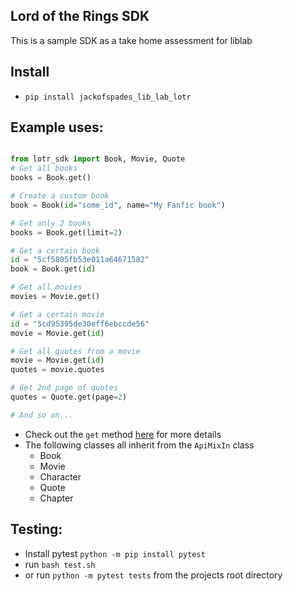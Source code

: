 ## Lord of the Rings SDK
This is a sample SDK as a take home assessment for liblab

## Install
* `pip install jackofspades_lib_lab_lotr`

## Example uses:
```python

from lotr_sdk import Book, Movie, Quote
# Get all books
books = Book.get()

# Create a custom book
book = Book(id="some_id", name="My Fanfic book")

# Get only 2 books
books = Book.get(limit=2)

# Get a certain book
id = "5cf5805fb53e011a64671582"
book = Book.get(id)

# Get all movies
movies = Movie.get()

# Get a certain movie
id = "5cd95395de30eff6ebccde56"
movie = Movie.get(id)

# Get all quotes from a movie
movie = Movie.get(id)
quotes = movie.quotes

# Get 2nd page of quotes
quotes = Quote.get(page=2)

# And so on...
```
* Check out the `get` method [here](https://github.com/JackofSpades707/jackofspades707-liblab-sdk/blob/master/lotr_sdk/mixins.py) for more details
* The following classes all inherit from the `ApiMixIn` class
  - Book
  - Movie
  - Character
  - Quote
  - Chapter

## Testing:
* Install pytest `python -m pip install pytest`
* run `bash test.sh`
* or run `python -m pytest tests` from the projects root directory
